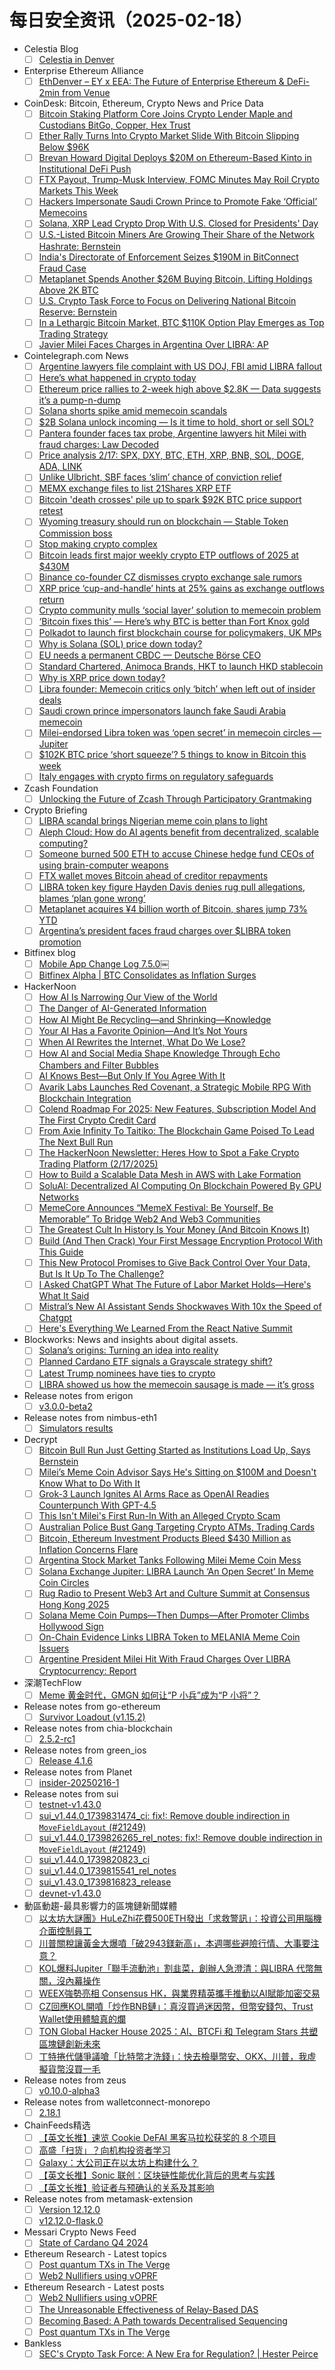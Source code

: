 # 每日安全资讯（2025-02-18）

- Celestia Blog
  - [ ] [Celestia in Denver](https://blog.celestia.org/denver/)
- Enterprise Ethereum Alliance
  - [ ] [EthDenver – EY x EEA: The Future of Enterprise Ethereum & DeFi- 2min from Venue](https://entethalliance.org/eea-ethdenver-2025-event-breakfast/)
- CoinDesk: Bitcoin, Ethereum, Crypto News and Price Data
  - [ ] [Bitcoin Staking Platform Core Joins Crypto Lender Maple and Custodians BitGo, Copper, Hex Trust](https://www.coindesk.com/business/2025/02/17/bitcoin-staking-platform-core-joins-crypto-lender-maple-and-custodians-bitgo-copper-hex-trust)
  - [ ] [Ether Rally Turns Into Crypto Market Slide With Bitcoin Slipping Below $96K](https://www.coindesk.com/markets/2025/02/17/ether-rally-turns-into-crypto-market-slide-with-bitcoin-slipping-below-usd96k)
  - [ ] [Brevan Howard Digital Deploys $20M on Ethereum-Based Kinto in Institutional DeFi Push](https://www.coindesk.com/business/2025/02/17/brevan-howard-digital-deploys-usd20m-on-ethereum-based-kinto-in-institutional-defi-push)
  - [ ] [FTX Payout, Trump-Musk Interview, FOMC Minutes May Roil Crypto Markets This Week](https://www.coindesk.com/markets/2025/02/17/ftx-payout-trump-musk-interview-fomc-minutes-may-roil-crypto-markets-this-week)
  - [ ] [Hackers Impersonate Saudi Crown Prince to Promote Fake ‘Official’ Memecoins](https://www.coindesk.com/markets/2025/02/17/hackers-impersonate-saudi-crown-prince-to-promote-fake-official-memecoins)
  - [ ] [Solana, XRP Lead Crypto Drop With U.S. Closed for Presidents' Day](https://www.coindesk.com/markets/2025/02/17/solana-xrp-lead-crypto-drop-with-u-s-closed-for-presidents-day)
  - [ ] [U.S.-Listed Bitcoin Miners Are Growing Their Share of the Network Hashrate: Bernstein](https://www.coindesk.com/markets/2025/02/17/u-s-listed-bitcoin-miners-are-growing-their-share-of-the-network-hashrate-bernstein)
  - [ ] [India's Directorate of Enforcement Seizes $190M in BitConnect Fraud Case](https://www.coindesk.com/policy/2025/02/17/india-s-directorate-of-enforcement-seizes-usd190m-in-bitconnect-fraud-case)
  - [ ] [Metaplanet Spends Another $26M Buying Bitcoin, Lifting Holdings Above 2K BTC](https://www.coindesk.com/business/2025/02/17/metaplanet-spends-another-4b-yen-buying-bitcoin-lifting-holdings-above-2k-btc)
  - [ ] [U.S. Crypto Task Force to Focus on Delivering National Bitcoin Reserve: Bernstein](https://www.coindesk.com/markets/2025/02/17/u-s-crypto-task-force-to-focus-on-delivering-national-bitcoin-reserve-bernstein)
  - [ ] [In a Lethargic Bitcoin Market, BTC $110K Option Play Emerges as Top Trading Strategy](https://www.coindesk.com/markets/2025/02/17/in-a-lethargic-bitcoin-market-btc-usd110k-option-play-emerges-as-top-trading-strategy)
  - [ ] [Javier Milei Faces Charges in Argentina Over LIBRA: AP](https://www.coindesk.com/markets/2025/02/17/javier-milei-faces-charges-in-argentina-over-usdlibra-ap)
- Cointelegraph.com News
  - [ ] [Argentine lawyers file complaint with US DOJ, FBI amid LIBRA fallout](https://cointelegraph.com/news/argentinian-lawyers-complaint-us-doj-fbi-libra-milei?utm_source=rss_feed&utm_medium=rss&utm_campaign=rss_partner_inbound)
  - [ ] [Here’s what happened in crypto today](https://cointelegraph.com/news/what-happened-in-crypto-today?utm_source=rss_feed&utm_medium=rss&utm_campaign=rss_partner_inbound)
  - [ ] [Ethereum price rallies to 2-week high above $2.8K — Data suggests it’s a pump-n-dump](https://cointelegraph.com/news/ethereum-price-rallies-to-2-week-high-above-2-8-k-data-suggests-it-s-a-pump-n-dump?utm_source=rss_feed&utm_medium=rss&utm_campaign=rss_partner_inbound)
  - [ ] [Solana shorts spike amid memecoin scandals](https://cointelegraph.com/news/solana-shorts-spike-on-memecoin-scandals?utm_source=rss_feed&utm_medium=rss&utm_campaign=rss_partner_inbound)
  - [ ] [$2B Solana unlock incoming — Is it time to hold, short or sell SOL?](https://cointelegraph.com/news/2-b-solana-unlock-incoming-time-to-hold-short-or-sell-sol?utm_source=rss_feed&utm_medium=rss&utm_campaign=rss_partner_inbound)
  - [ ] [Pantera founder faces tax probe, Argentine lawyers hit Milei with fraud charges: Law Decoded](https://cointelegraph.com/news/pantera-capital-founder-tax-probe-milei-fraud-charges-law-decoded?utm_source=rss_feed&utm_medium=rss&utm_campaign=rss_partner_inbound)
  - [ ] [Price analysis 2/17: SPX, DXY, BTC, ETH, XRP, BNB, SOL, DOGE, ADA, LINK](https://cointelegraph.com/news/price-analysis-2-17-spx-dxy-btc-eth-xrp-bnb-sol-doge-ada-link?utm_source=rss_feed&utm_medium=rss&utm_campaign=rss_partner_inbound)
  - [ ] [Unlike Ulbricht, SBF faces ‘slim’ chance of conviction relief](https://cointelegraph.com/news/ulbricht-white-collar-criminals-face-slim-sbf-conviction-relief?utm_source=rss_feed&utm_medium=rss&utm_campaign=rss_partner_inbound)
  - [ ] [MEMX exchange files to list 21Shares XRP ETF](https://cointelegraph.com/news/memx-exchange-files-list-21shares-xrp-etf-commodity-trust?utm_source=rss_feed&utm_medium=rss&utm_campaign=rss_partner_inbound)
  - [ ] [Bitcoin &#039;death crosses&#039; pile up to spark $92K BTC price support retest](https://cointelegraph.com/news/bitcoin-death-crosses-pile-up-btc-price-support-test?utm_source=rss_feed&utm_medium=rss&utm_campaign=rss_partner_inbound)
  - [ ] [Wyoming treasury should run on blockchain — Stable Token Commission boss](https://cointelegraph.com/news/wyoming-treasury-blockchain-stable-token-commission-director?utm_source=rss_feed&utm_medium=rss&utm_campaign=rss_partner_inbound)
  - [ ] [Stop making crypto complex](https://cointelegraph.com/news/stop-making-crypto-complex?utm_source=rss_feed&utm_medium=rss&utm_campaign=rss_partner_inbound)
  - [ ] [Bitcoin leads first major weekly crypto ETP outflows of 2025 at $430M](https://cointelegraph.com/news/bitcoin-leads-430m-crypto-etp-outflows-first-weekly-drop-2025?utm_source=rss_feed&utm_medium=rss&utm_campaign=rss_partner_inbound)
  - [ ] [Binance co-founder CZ dismisses crypto exchange sale rumors](https://cointelegraph.com/news/binance-cz-denies-crypto-exchange-sale-rumors?utm_source=rss_feed&utm_medium=rss&utm_campaign=rss_partner_inbound)
  - [ ] [XRP price ‘cup-and-handle’ hints at 25% gains as exchange outflows return](https://cointelegraph.com/news/xrp-price-cup-and-handle-25-exchange-outflows?utm_source=rss_feed&utm_medium=rss&utm_campaign=rss_partner_inbound)
  - [ ] [Crypto community mulls ‘social layer’ solution to memecoin problem](https://cointelegraph.com/news/memecoin-social-layer-community-discussion-insider?utm_source=rss_feed&utm_medium=rss&utm_campaign=rss_partner_inbound)
  - [ ] [‘Bitcoin fixes this’ — Here’s why BTC is better than Fort Knox gold](https://cointelegraph.com/news/bitcoin-fixes-this-fort-knox-audit-gold-elon-musk?utm_source=rss_feed&utm_medium=rss&utm_campaign=rss_partner_inbound)
  - [ ] [Polkadot to launch first blockchain course for policymakers, UK MPs](https://cointelegraph.com/news/polkadot-launch-first-blockchain-course-for-policymakers-uk-mps?utm_source=rss_feed&utm_medium=rss&utm_campaign=rss_partner_inbound)
  - [ ] [Why is Solana (SOL) price down today?](https://cointelegraph.com/news/why-is-solana-sol-price-down-today?utm_source=rss_feed&utm_medium=rss&utm_campaign=rss_partner_inbound)
  - [ ] [EU needs a permanent CBDC — Deutsche Börse CEO](https://cointelegraph.com/news/deutsche-borse-ceo-digital-euro-eu-finance?utm_source=rss_feed&utm_medium=rss&utm_campaign=rss_partner_inbound)
  - [ ] [Standard Chartered, Animoca Brands, HKT to launch HKD stablecoin](https://cointelegraph.com/news/standard-chartered-animoca-brands-and-hkt-to-launch-hong-kong-dollar-stablecoin-under-new-venture?utm_source=rss_feed&utm_medium=rss&utm_campaign=rss_partner_inbound)
  - [ ] [Why is XRP price down today?](https://cointelegraph.com/news/why-is-xrp-price-down-today?utm_source=rss_feed&utm_medium=rss&utm_campaign=rss_partner_inbound)
  - [ ] [Libra founder: Memecoin critics only ‘bitch’ when left out of insider deals](https://cointelegraph.com/news/libra-founder-says-memecoin-critics-only-bitch-when-left-out-of-insider-deals?utm_source=rss_feed&utm_medium=rss&utm_campaign=rss_partner_inbound)
  - [ ] [Saudi crown prince impersonators launch fake Saudi Arabia memecoin](https://cointelegraph.com/news/saudi-prince-impersonators-launch-fake-saudi-arabia-memecoin?utm_source=rss_feed&utm_medium=rss&utm_campaign=rss_partner_inbound)
  - [ ] [Milei-endorsed Libra token was ‘open secret’ in memecoin circles — Jupiter](https://cointelegraph.com/news/libra-token-insider-trading-javier-milei-scandal?utm_source=rss_feed&utm_medium=rss&utm_campaign=rss_partner_inbound)
  - [ ] [$102K BTC price ‘short squeeze’? 5 things to know in Bitcoin this week](https://cointelegraph.com/news/102k-btc-price-short-squeeze-5-things-bitcoin-this-week?utm_source=rss_feed&utm_medium=rss&utm_campaign=rss_partner_inbound)
  - [ ] [Italy engages with crypto firms on regulatory safeguards](https://cointelegraph.com/news/italy-central-bank-crypto-regulation-us-eu-divergence?utm_source=rss_feed&utm_medium=rss&utm_campaign=rss_partner_inbound)
- Zcash Foundation
  - [ ] [Unlocking the Future of Zcash Through Participatory Grantmaking](https://zfnd.org/unlocking-the-future-of-zcash-through-participatory-grantmaking/)
- Crypto Briefing
  - [ ] [LIBRA scandal brings Nigerian meme coin plans to light](https://cryptobriefing.com/libra-scandal-nigerian-expansion/)
  - [ ] [Aleph Cloud: How do AI agents benefit from decentralized, scalable computing?](https://cryptobriefing.com/decentralized-scalable-computing-benefits/)
  - [ ] [Someone burned 500 ETH to accuse Chinese hedge fund CEOs of using brain-computer weapons](https://cryptobriefing.com/brain-weapons-allegations-eth-burn/)
  - [ ] [FTX wallet moves Bitcoin ahead of creditor repayments](https://cryptobriefing.com/ftx-creditor-repayments-bitcoin-movement/)
  - [ ] [LIBRA token key figure Hayden Davis denies rug pull allegations, blames ‘plan gone wrong’](https://cryptobriefing.com/libra-token-controversy-hayden-davis/)
  - [ ] [Metaplanet acquires ¥4 billion worth of Bitcoin, shares jump 73% YTD](https://cryptobriefing.com/bitcoin-strategic-acquisition-boosts-metaplanet/)
  - [ ] [Argentina’s president faces fraud charges over $LIBRA token promotion](https://cryptobriefing.com/argentina-president-faces-crypto-fraud/)
- Bitfinex blog
  - [ ] [Mobile App Change Log 7.5.0￼](https://blog.bitfinex.com/mobile-app/mobile-app-change-log-7-5-0%ef%bf%bc/)
  - [ ] [Bitfinex Alpha | BTC Consolidates as Inflation Surges](https://blog.bitfinex.com/bitfinex-alpha/bitfinex-alpha-btc-consolidates-as-inflation-surges/)
- HackerNoon
  - [ ] [How AI Is Narrowing Our View of the World](https://hackernoon.com/how-ai-is-narrowing-our-view-of-the-world?source=rss)
  - [ ] [The Danger of AI-Generated Information](https://hackernoon.com/the-danger-of-ai-generated-information?source=rss)
  - [ ] [How AI Might Be Recycling—and Shrinking—Knowledge](https://hackernoon.com/how-ai-might-be-recyclingand-shrinkingknowledge?source=rss)
  - [ ] [Your AI Has a Favorite Opinion—And It’s Not Yours](https://hackernoon.com/your-ai-has-a-favorite-opinionand-its-not-yours?source=rss)
  - [ ] [When AI Rewrites the Internet, What Do We Lose?](https://hackernoon.com/when-ai-rewrites-the-internet-what-do-we-lose?source=rss)
  - [ ] [How AI and Social Media Shape Knowledge Through Echo Chambers and Filter Bubbles](https://hackernoon.com/how-ai-and-social-media-shape-knowledge-through-echo-chambers-and-filter-bubbles?source=rss)
  - [ ] [AI Knows Best—But Only If You Agree With It](https://hackernoon.com/ai-knows-bestbut-only-if-you-agree-with-it?source=rss)
  - [ ] [Avarik Labs Launches Red Covenant, a Strategic Mobile RPG With Blockchain Integration](https://hackernoon.com/avarik-labs-launches-red-covenant-a-strategic-mobile-rpg-with-blockchain-integration?source=rss)
  - [ ] [Colend Roadmap For 2025: New Features, Subscription Model And The First Crypto Credit Card](https://hackernoon.com/colend-roadmap-for-2025-new-features-subscription-model-and-the-first-crypto-credit-card?source=rss)
  - [ ] [From Axie Infinity To Taitiko: The Blockchain Game Poised To Lead The Next Bull Run](https://hackernoon.com/from-axie-infinity-to-taitiko-the-blockchain-game-poised-to-lead-the-next-bull-run?source=rss)
  - [ ] [The HackerNoon Newsletter: Heres How to Spot a Fake Crypto Trading Platform (2/17/2025)](https://hackernoon.com/2-17-2025-newsletter?source=rss)
  - [ ] [How to Build a Scalable Data Mesh in AWS with Lake Formation](https://hackernoon.com/how-to-build-a-scalable-data-mesh-in-aws-with-lake-formation?source=rss)
  - [ ] [SoluAI: Decentralized AI Computing On Blockchain Powered By GPU Networks](https://hackernoon.com/soluai-decentralized-ai-computing-on-blockchain-powered-by-gpu-networks?source=rss)
  - [ ] [MemeCore Announces “MemeX Festival: Be Yourself, Be Memorable” To Bridge Web2 And Web3 Communities](https://hackernoon.com/memecore-announces-memex-festival-be-yourself-be-memorable-to-bridge-web2-and-web3-communities?source=rss)
  - [ ] [The Greatest Cult In History Is Your Money (And Bitcoin Knows It)](https://hackernoon.com/the-greatest-cult-in-history-is-your-money-and-bitcoin-knows-it?source=rss)
  - [ ] [Build (And Then Crack) Your First Message Encryption Protocol With This Guide](https://hackernoon.com/build-and-then-crack-your-first-message-encryption-protocol-with-this-guide?source=rss)
  - [ ] [This New Protocol Promises to Give Back Control Over Your Data, But Is It Up To The Challenge?](https://hackernoon.com/this-new-protocol-promises-to-give-back-control-over-your-data-but-is-it-up-to-the-challenge?source=rss)
  - [ ] [I Asked ChatGPT What The Future of Labor Market Holds—Here's What It Said](https://hackernoon.com/i-asked-chatgpt-what-the-future-of-labor-market-holdsheres-what-it-said?source=rss)
  - [ ] [Mistral’s New AI Assistant Sends Shockwaves With 10x the Speed of Chatgpt](https://hackernoon.com/mistrals-new-ai-assistant-sends-shockwaves-with-10x-the-speed-of-chatgpt?source=rss)
  - [ ] [Here's Everything We Learned From the React Native Summit](https://hackernoon.com/heres-everything-we-learned-from-the-react-native-summit?source=rss)
- Blockworks: News and insights about digital assets.
  - [ ] [Solana’s origins: Turning an idea into reality](https://blockworks.co/news/solana-network-origins)
  - [ ] [Planned Cardano ETF signals a Grayscale strategy shift?](https://blockworks.co/news/grayscale-etf-strategy-shift)
  - [ ] [Latest Trump nominees have ties to crypto](https://blockworks.co/news/trump-cabinet-nominees-crypto-ties)
  - [ ] [LIBRA showed us how the memecoin sausage is made — it’s gross](https://blockworks.co/news/libra-memecoin-sausage-gross)
- Release notes from erigon
  - [ ] [v3.0.0-beta2](https://github.com/erigontech/erigon/releases/tag/v3.0.0-beta2)
- Release notes from nimbus-eth1
  - [ ] [Simulators results](https://github.com/status-im/nimbus-eth1/releases/tag/sim-stat)
- Decrypt
  - [ ] [Bitcoin Bull Run Just Getting Started as Institutions Load Up, Says Bernstein](https://decrypt.co/306408/bitcoin-bull-run-just-getting-started-bernstein)
  - [ ] [Milei’s Meme Coin Advisor Says He's Sitting on $100M and Doesn't Know What to Do With It](https://decrypt.co/306412/javier-milei-meme-coin-advisor-hayden-davis-100m)
  - [ ] [Grok-3 Launch Ignites AI Arms Race as OpenAI Readies Counterpunch With GPT-4.5](https://decrypt.co/306383/grok-3-launch-ignites-ai-arms-race-openai-gpt-4-5)
  - [ ] [This Isn't Milei's First Run-In With an Alleged Crypto Scam](https://decrypt.co/306382/argentina-milei-alleged-crypto-scam-history-libra)
  - [ ] [Australian Police Bust Gang Targeting Crypto ATMs, Trading Cards](https://decrypt.co/306379/australian-police-bust-gang-targeting-crypto-atms-trading-cards)
  - [ ] [Bitcoin, Ethereum Investment Products Bleed $430 Million as Inflation Concerns Flare](https://decrypt.co/306332/bitcoin-ethereum-products-bleed-430-million-inflation)
  - [ ] [Argentina Stock Market Tanks Following Milei Meme Coin Mess](https://decrypt.co/306312/argentina-stock-market-tanks-milei-meme-coin-libra)
  - [ ] [Solana Exchange Jupiter: LIBRA Launch ‘An Open Secret’ In Meme Coin Circles](https://decrypt.co/306298/solana-exchange-jupiter-libra-launch-an-open-secret-in-meme-coin-circles)
  - [ ] [Rug Radio to Present Web3 Art and Culture Summit at Consensus Hong Kong 2025](https://decrypt.co/306290/rug-radio-to-present-web3-art-and-culture-summit-at-consensus-hong-kong-2025)
  - [ ] [Solana Meme Coin Pumps—Then Dumps—After Promoter Climbs Hollywood Sign](https://decrypt.co/306282/solana-meme-coin-pumps-then-dumps-after-promotor-climbs-hollywood-sign)
  - [ ] [On-Chain Evidence Links LIBRA Token to MELANIA Meme Coin Issuers](https://decrypt.co/306226/on-chain-evidence-links-libra-token-to-melania-meme-coin-issuers)
  - [ ] [Argentine President Milei Hit With Fraud Charges Over LIBRA Cryptocurrency: Report](https://decrypt.co/306210/argentine-president-milei-fraud-libra-cryptocurrency)
- 深潮TechFlow
  - [ ] [Meme 黄金时代，GMGN 如何让“P 小兵”成为“P 小将”？](https://techflowpost.mirror.xyz/ebroAKyq6Lzr7x8TCjQ18IfgJppApz2j0kKnmqy3tjA)
- Release notes from go-ethereum
  - [ ] [Survivor Loadout (v1.15.2)](https://github.com/ethereum/go-ethereum/releases/tag/v1.15.2)
- Release notes from chia-blockchain
  - [ ] [2.5.2-rc1](https://github.com/Chia-Network/chia-blockchain/releases/tag/2.5.2-rc1)
- Release notes from green_ios
  - [ ] [Release 4.1.6](https://github.com/Blockstream/green_ios/releases/tag/release_4.1.6)
- Release notes from Planet
  - [ ] [insider-20250216-1](https://github.com/Planetable/Planet/releases/tag/insider-20250216-1)
- Release notes from sui
  - [ ] [testnet-v1.43.0](https://github.com/MystenLabs/sui/releases/tag/testnet-v1.43.0)
  - [ ] [sui_v1.44.0_1739831474_ci: fix!: Remove double indirection in `MoveFieldLayout` (#21249)](https://github.com/MystenLabs/sui/releases/tag/sui_v1.44.0_1739831474_ci)
  - [ ] [sui_v1.44.0_1739826265_rel_notes: fix!: Remove double indirection in `MoveFieldLayout` (#21249)](https://github.com/MystenLabs/sui/releases/tag/sui_v1.44.0_1739826265_rel_notes)
  - [ ] [sui_v1.44.0_1739820823_ci](https://github.com/MystenLabs/sui/releases/tag/sui_v1.44.0_1739820823_ci)
  - [ ] [sui_v1.44.0_1739815541_rel_notes](https://github.com/MystenLabs/sui/releases/tag/sui_v1.44.0_1739815541_rel_notes)
  - [ ] [sui_v1.43.0_1739816823_release](https://github.com/MystenLabs/sui/releases/tag/sui_v1.43.0_1739816823_release)
  - [ ] [devnet-v1.43.0](https://github.com/MystenLabs/sui/releases/tag/devnet-v1.43.0)
- 動區動趨-最具影響力的區塊鏈新聞媒體
  - [ ] [以太坊大謎團》HuLeZhi花費500ETH發出「求救警訊」：投資公司用腦機介面控制員工](https://www.blocktempo.com/who-is-hu-le-zhi-and-why-he-spend-500-eth-to-send-a-warning/)
  - [ ] [川普關稅讓黃金大爆噴「破2943鎂新高」，本週哪些避險行情、大事要注意？](https://www.blocktempo.com/soaring-gold-becomes-top-trump-trade/)
  - [ ] [KOL爆料Jupiter「聯手流動池」割韭菜，創辦人急澄清：與LIBRA 代幣無關，沒內幕操作](https://www.blocktempo.com/kols-criticize-jupiter-for-teaming-up-with-liquidity-pools-to-profit-from-it/)
  - [ ] [WEEX強勢亮相 Consensus HK，與業界精英攜手推動以AI賦能加密交易](https://www.blocktempo.com/weex-set-to-shine-at-consensus-hk-as-2-block-sponsor/)
  - [ ] [CZ回應KOL開噴「炒作BNB鏈」：真沒買過迷因幣，但幣安錢包、Trust Wallet使用體驗真的爛](https://www.blocktempo.com/cz-denies-buying-meme/)
  - [ ] [TON Global Hacker House 2025：AI、BTCFi 和 Telegram Stars 共塑區塊鏈創新未來](https://www.blocktempo.com/ton-global-hacker-house-2025/)
  - [ ] [丁特捲代儲爭議嗆「比特幣才洗錢」：快去檢舉幣安、OKX、川普，我虛擬貨幣沒買一毛](https://www.blocktempo.com/dinter-involved-in-game-top-up-controversy/)
- Release notes from zeus
  - [ ] [v0.10.0-alpha3](https://github.com/ZeusLN/zeus/releases/tag/v0.10.0-alpha3)
- Release notes from walletconnect-monorepo
  - [ ] [2.18.1](https://github.com/WalletConnect/walletconnect-monorepo/releases/tag/2.18.1)
- ChainFeeds精选
  - [ ] [【英文长推】速览 Cookie DeFAI 黑客马拉松获奖的 8 个项目](https://www.chainfeeds.xyz/feed/detail/a88999b9-13e6-4e47-9699-77c7129e4950)
  - [ ] [高盛「扫货」？向机构投资者学习](https://www.chainfeeds.xyz/feed/detail/2d6eefcf-2bcc-4aae-8787-284d5f4d0340)
  - [ ] [Galaxy：大公司正在以太坊上构建什么？](https://www.chainfeeds.xyz/feed/detail/03da4276-afea-40dd-b904-59c463961dcd)
  - [ ] [【英文长推】Sonic 联创：区块链性能优化背后的思考与实践](https://www.chainfeeds.xyz/feed/detail/924eb14b-0d31-4a94-9e5a-d803878b61ac)
  - [ ] [【英文长推】验证者与预确认的关系及其影响](https://www.chainfeeds.xyz/feed/detail/9f252193-80ab-48c2-a18d-43c32b6e9c21)
- Release notes from metamask-extension
  - [ ] [Version 12.12.0](https://github.com/MetaMask/metamask-extension/releases/tag/v12.12.0)
  - [ ] [v12.12.0-flask.0](https://github.com/MetaMask/metamask-extension/releases/tag/v12.12.0-flask.0)
- Messari Crypto News Feed
  - [ ] [State of Cardano Q4 2024](https://messari.io/article/state-of-cardano-q4-2024)
- Ethereum Research - Latest topics
  - [ ] [Post quantum TXs in The Verge](https://ethresear.ch/t/post-quantum-txs-in-the-verge/21763)
  - [ ] [Web2 Nullifiers using vOPRF](https://ethresear.ch/t/web2-nullifiers-using-voprf/21762)
- Ethereum Research - Latest posts
  - [ ] [Web2 Nullifiers using vOPRF](https://ethresear.ch/t/web2-nullifiers-using-voprf/21762#post_1)
  - [ ] [The Unreasonable Effectiveness of Relay-Based DAS](https://ethresear.ch/t/the-unreasonable-effectiveness-of-relay-based-das/21758#post_2)
  - [ ] [Becoming Based: A Path towards Decentralised Sequencing](https://ethresear.ch/t/becoming-based-a-path-towards-decentralised-sequencing/21733#post_10)
  - [ ] [Post quantum TXs in The Verge](https://ethresear.ch/t/post-quantum-txs-in-the-verge/21763#post_1)
- Bankless
  - [ ] [SEC's Crypto Task Force: A New Era for Regulation? | Hester Peirce](http://sites.libsyn.com/247424/secs-crypto-task-force-a-new-era-for-regulation-hester-peirce)
